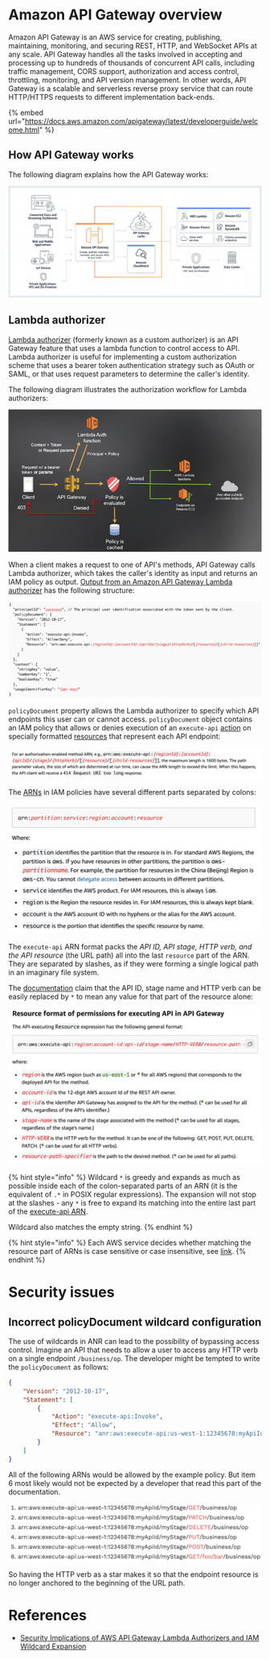 # Amazon API Gateway overview

Amazon API Gateway is an AWS service for creating, publishing, maintaining, monitoring, and securing REST, HTTP, and WebSocket APIs at any scale. API Gateway handles all the tasks involved in accepting and processing up to hundreds of thousands of concurrent API calls, including traffic management, CORS support, authorization and access control, throttling, monitoring, and API version management. In other words, API Gateway is a scalable and serverless reverse proxy service that can route HTTP/HTTPS requests to different implementation back-ends.

{% embed url="https://docs.aws.amazon.com/apigateway/latest/developerguide/welcome.html" %}

## How API Gateway works

The following diagram explains how the API Gateway works:

![](img/api-gateway-arch.png)

## Lambda authorizer

[Lambda authorizer](https://docs.aws.amazon.com/apigateway/latest/developerguide/apigateway-use-lambda-authorizer.html) (formerly known as a custom authorizer) is an API Gateway feature that uses a lambda function to control access to API. Lambda authorizer is useful for implementing a custom authorization scheme that uses a bearer token authentication strategy such as OAuth or SAML, or that uses request parameters to determine the caller's identity.

The following diagram illustrates the authorization workflow for Lambda authorizers:

![](img/lambda-auth-arch.png)

When a client makes a request to one of API's methods, API Gateway calls Lambda authorizer, which takes the caller's identity as input and returns an IAM policy as output. [Output from an Amazon API Gateway Lambda authorizer](https://docs.aws.amazon.com/apigateway/latest/developerguide/api-gateway-lambda-authorizer-output.html) has the following structure:

![](img/lambda-auth-output.png)

`policyDocument` property allows the Lambda authorizer to specify which API endpoints this user can or cannot access. `policyDocument` object contains an IAM policy that allows or denies execution of an `execute-api` [action](https://docs.aws.amazon.com/IAM/latest/UserGuide/reference_policies_elements_action.html) on specially formatted [resources](https://docs.aws.amazon.com/IAM/latest/UserGuide/reference_policies_elements_resource.html) that represent each API endpoint:

![](img/lambda-auth-resource-format.png)

The [ARNs](https://docs.aws.amazon.com/IAM/latest/UserGuide/reference_identifiers.html#identifiers-arns) in IAM policies have several different parts separated by colons:

![](img/arn-format.png)

The `execute-api` ARN format packs the _API ID, API stage, HTTP verb, and the API resource_ (the URL path) all into the last `resource` part of the ARN. They are separated by slashes, as if they were forming a single logical path in an imaginary file system.


The [documentation](https://docs.aws.amazon.com/apigateway/latest/developerguide/api-gateway-control-access-using-iam-policies-to-invoke-api.html) claim that the API ID, stage name and HTTP verb can be easily replaced by `*` to mean any value for that part of the resource alone:

![](img/lambda-auth-resource-format-2.png)

{% hint style="info" %}
Wildcard `*` is greedy and expands as much as possible inside each of the colon-separated parts of an ARN (it is the equivalent of `.*` in POSIX regular expressions). The expansion will not stop at the slashes - any `*` is free to expand its matching into the entire last part of the [execute-api ARN](https://docs.aws.amazon.com/apigateway/latest/developerguide/api-gateway-control-access-using-iam-policies-to-invoke-api.html).

Wildcard also matches the empty string.
{% endhint %}

{% hint style="info" %}
Each AWS service decides whether matching the resource part of ARNs is case sensitive or case insensitive, see [link](https://acloud.guru/forums/aws-certified-solutions-architect-associate/discussion/-KGQ_3oKHuxKEqAv5EPw/key-names-case-sensitive-or-insensitive-?answer=-KO0jdWjDzmwUANNtSz6).
{% endhint %}

# Security issues

## Incorrect policyDocument wildcard configuration

The use of wildcards in ANR can lead to the possibility of bypassing access control. Imagine an API that needs to allow a user to access any HTTP verb on a single endpoint `/business/op`. The developer might be tempted to write the `policyDocument` as follows:

```json
{
    "Version": "2012-10-17",
    "Statement": [
        {
            "Action": "execute-api:Invoke",
            "Effect": "Allow",
            "Resource": "anr:aws:execute-api:us-west-1:12345678:myApiId/myStage/*/business/op"
        }
    ]
}
```

All of the following ARNs would be allowed by the example policy. But item 6 most likely would not be expected by a developer that read this part of the documentation.

![](img/arn-wildcard-example.png)

So having the HTTP verb as a star makes it so that the endpoint resource is no longer anchored to the beginning of the URL path.

# References

- [Security Implications of AWS API Gateway Lambda Authorizers and IAM Wildcard Expansion](https://www.tenchisecurity.com/blog/thefaultinourstars)
